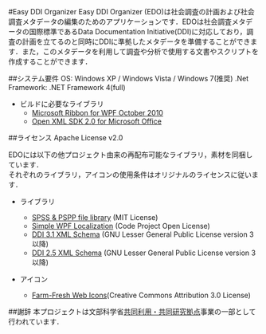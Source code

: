 #Easy DDI Organizer
Easy DDI Organizer (EDO)は社会調査の計画および社会調査メタデータの編集のためのアプリケーションです．EDOは社会調査メタデータの国際標準であるData Documentation Initiative(DDI)に対応しており，調査の計画を立てるのと同時にDDIに準拠したメタデータを準備することができます．また，このメタデータを利用して調査や分析で使用する文書やスクリプトを作成することができます．

##システム要件
OS: Windows XP / Windows Vista / Windows 7(推奨)
.Net Framework: .NET Framework 4\(full)

* ビルドに必要なライブラリ
  - [Microsoft Ribbon for WPF October 2010](http://www.microsoft.com/en-us/download/details.aspx?id=11877)
  - [Open XML SDK 2.0 for Microsoft Office](http://www.microsoft.com/ja-jp/download/details.aspx?id=5124)


##ライセンス
Apache License v2.0

EDOには以下の他プロジェクト由来の再配布可能なライブラリ，素材を同梱しています．  
それぞれのライブラリ，アイコンの使用条件はオリジナルのライセンスに従います．

* ライブラリ
  - [SPSS & PSPP file library](http://spsslib.codeplex.com/) \(MIT License\)
  - [Simple WPF Localization](http://www.codeproject.com/Articles/30035/Simple-WPF-Localization) (Code Project Open License)
  - [DDI 3.1 XML Schema](http://www.ddialliance.org/Specification/DDI-Lifecycle/3.1/) (GNU Lesser General Public License version 3以降)
  - [DDI 2.5 XML Schema](http://www.ddialliance.org/Specification/DDI-Codebook/2.5/) (GNU Lesser General Public License version 3以降)


* アイコン
  - [Farm-Fresh Web Icons](http://www.fatcow.com/free-icons)(Creative Commons Attribution 3.0 License)

##謝辞
本プロジェクトは文部科学省[共同利用・共同研究拠点](http://www.mext.go.jp/a_menu/kyoten/)事業の一部として行われています．

